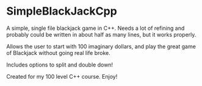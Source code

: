 # SimpleBlackJackCpp
A simple, single file blackjack game in C++. Needs a lot of refining and probably could be written in about half as many lines, but it works properly. 

Allows the user to start with 100 imaginary dollars, and play the great game of Blackjack without going real life broke. 

Includes options to split and double down!

Created for my 100 level C++ course. Enjoy!
